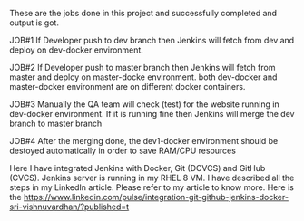 These are the jobs done in this project and successfully completed and output is got.

JOB#1
If Developer push to dev branch then Jenkins will fetch from dev and deploy on dev-docker environment.

JOB#2
If Developer push to master branch then Jenkins will fetch from master and deploy on master-docke environment.
both dev-docker and master-docker environment are on different docker containers.

JOB#3
Manually the QA team will check (test) for the website running in dev-docker environment. If it is running fine then Jenkins will merge the dev branch to master branch 

JOB#4
After the merging done, the dev1-docker environment should be destoyed automatically in order to save RAM/CPU resources

Here I have integrated Jenkins with Docker, Git (DCVCS) and GitHub (CVCS). Jenkins server is running in my RHEL 8 VM. I have described all the steps in my LinkedIn article. Please refer to my article to know more. Here is the 
https://www.linkedin.com/pulse/integration-git-github-jenkins-docker-sri-vishnuvardhan/?published=t
